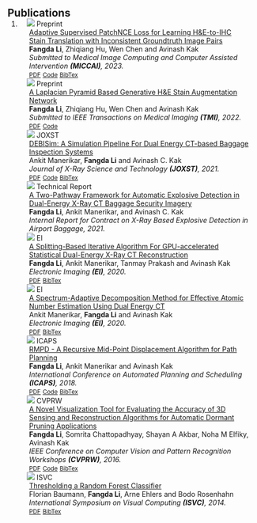 <h2 id="publications" style="margin: 2px 0px -15px;">Publications</h2>

<div class="publications">
<ol class="bibliography">

<li>

<div class="pub-row">
  <div class="col-sm-3 abbr" style="position: relative;padding-right: 15px;padding-left: 15px;">
    <img src="assets/img/miccai2023-teaser.jpg" class="teaser img-fluid z-depth-1">
    <abbr class="badge">Preprint</abbr>
  </div>

  <div class="col-sm-9" style="position: relative;padding-right: 15px;padding-left: 20px;">
    <div class="title"><a href="https://arxiv.org/abs/2303.06193">Adaptive Supervised PatchNCE Loss for Learning H&E-to-IHC Stain Translation with Inconsistent Groundtruth Image Pairs</a></div>
    <div class="author"><strong>Fangda Li</strong>, Zhiqiang Hu, Wen Chen and Avinash Kak</div>
    <div class="periodical"><em>Submitted to Medical Image Computing and Computer Assisted Intervention <strong>(MICCAI)</strong>, 2023.</em></div>
    <div class="links">
      <a href="https://arxiv.org/abs/2303.06193" class="btn btn-sm z-depth-0" role="button" target="_blank" style="font-size:12px;">PDF</a>
      <a href="https://github.com/lifangda01/AdaptiveSupervisedPatchNCE" class="btn btn-sm z-depth-0" role="button" target="_blank" style="font-size:12px;">Code</a>
      <!-- <a href="https://class-il.mpi-inf.mpg.de/mnemonics/" class="btn btn-sm z-depth-0" role="button" target="_blank" style="font-size:12px;">Project Page</a> -->
      <a href="https://scholar.googleusercontent.com/scholar.bib?q=info:zDe1KXUxndcJ:scholar.google.com/&output=citation&scisdr=Cm0CLklYEKjzjcfxfp4:AGlGAw8AAAAAZFv3Zp6FYEg0oBqrCLs31mftB34&scisig=AGlGAw8AAAAAZFv3Zs7wGYWIzZYpqpu40tbT5ZE&scisf=4&ct=citation&cd=-1&hl=en" class="btn btn-sm z-depth-0" role="button" target="_blank" style="font-size:12px;">BibTex</a>
      <!-- <strong><i style="color:#e74d3c">Oral Presentation</i></strong> -->
    </div>
  </div>
</div>


<div class="pub-row">
  <div class="col-sm-3 abbr" style="position: relative;padding-right: 15px;padding-left: 15px;">
    <img src="assets/img/tmi2022-teaser.jpg" class="teaser img-fluid z-depth-1">
    <abbr class="badge">Preprint</abbr>
  </div>
  
  <div class="col-sm-9" style="position: relative;padding-right: 15px;padding-left: 20px;">
    <div class="title"><a href="https://arxiv.org/abs/2305.14301">A Laplacian Pyramid Based Generative H&E Stain Augmentation Network</a></div>
    <div class="author"><strong>Fangda Li</strong>, Zhiqiang Hu, Wen Chen and Avinash Kak</div>
    <div class="periodical"><em>Submitted to IEEE Transactions on Medical Imaging <strong>(TMI)</strong>, 2022.</em></div>
    <div class="links">
      <a href="https://arxiv.org/abs/2305.14301" class="btn btn-sm z-depth-0" role="button" target="_blank" style="font-size:12px;">PDF</a>
      <a href="https://github.com/lifangda01/GSAN-Demo" class="btn btn-sm z-depth-0" role="button" target="_blank" style="font-size:12px;">Code</a>
      <!-- <a href="https://class-il.mpi-inf.mpg.de/mnemonics/" class="btn btn-sm z-depth-0" role="button" target="_blank" style="font-size:12px;">Project Page</a> -->
      <!-- <a href="https://dblp.uni-trier.de/rec/conf/cvpr/LiuSLSS20.html?view=bibtex" class="btn btn-sm z-depth-0" role="button" target="_blank" style="font-size:12px;">BibTex</a> -->
      <!-- <strong><i style="color:#e74d3c">Oral Presentation</i></strong> -->
    </div>
  </div>
</div>


<div class="pub-row">
  <div class="col-sm-3 abbr" style="position: relative;padding-right: 15px;padding-left: 15px;">
    <img src="assets/img/joxst2021-teaser.jpg" class="teaser img-fluid z-depth-1">
    <abbr class="badge">JOXST</abbr>
  </div>
  
  <div class="col-sm-9" style="position: relative;padding-right: 15px;padding-left: 20px;">
    <div class="title"><a href="https://engineering.purdue.edu/RVL/Publications/AManerikar_DEBISim_Simulation_Pipeline_2021_JOXST.pdf">DEBISim: A Simulation Pipeline For Dual Energy CT-based Baggage Inspection Systems</a></div>
    <div class="author">Ankit Manerikar, <strong>Fangda Li</strong> and Avinash C. Kak</div>
    <div class="periodical"><em>Journal of X-Ray Science and Technology <strong>(JOXST)</strong>, 2021.</em></div>
    <div class="links">
      <a href="https://engineering.purdue.edu/RVL/Publications/AManerikar_DEBISim_Simulation_Pipeline_2021_JOXST.pdf" class="btn btn-sm z-depth-0" role="button" target="_blank" style="font-size:12px;">PDF</a>
      <a href="https://github.com/avm-debatr/debisim2" class="btn btn-sm z-depth-0" role="button" target="_blank" style="font-size:12px;">Code</a>
      <!-- <a href="https://class-il.mpi-inf.mpg.de/mnemonics/" class="btn btn-sm z-depth-0" role="button" target="_blank" style="font-size:12px;">Project Page</a> -->
      <a href="https://scholar.googleusercontent.com/scholar.bib?q=info:P9QyaJRAgoMJ:scholar.google.com/&output=citation&scisdr=Cm0CLklYEKjzjcf8a-s:AGlGAw8AAAAAZFv6c-t4gu5bWIrsArqLZ9VcXNs&scisig=AGlGAw8AAAAAZFv6c9TwviJwho3k-EXk8N-Oz94&scisf=4&ct=citation&cd=-1&hl=en" class="btn btn-sm z-depth-0" role="button" target="_blank" style="font-size:12px;">BibTex</a>
      <!-- <strong><i style="color:#e74d3c">Oral Presentation</i></strong> -->
    </div>
  </div>
</div>

<div class="pub-row">
  <div class="col-sm-3 abbr" style="position: relative;padding-right: 15px;padding-left: 15px;">
    <img src="assets/img/atr-teaser.jpg" class="teaser img-fluid z-depth-1">
    <abbr class="badge">Technical Report</abbr>
  </div>
  
  <div class="col-sm-9" style="position: relative;padding-right: 15px;padding-left: 20px;">
    <div class="title"><a href="https://lifangda01.github.io/">A Two-Pathway Framework for Automatic Explosive Detection in Dual-Energy X-Ray CT Baggage Security Imagery</a></div>
    <div class="author"><strong>Fangda Li</strong>, Ankit Manerikar, and Avinash C. Kak</div>
    <div class="periodical"><em>Internal Report for Contract on X-Ray Based Explosive Detection in Airport Baggage, 2021.</em></div>
  </div>
</div>

<div class="pub-row">
  <div class="col-sm-3 abbr" style="position: relative;padding-right: 15px;padding-left: 15px;">
    <img src="assets/img/ei2020-teaser.jpg" class="teaser img-fluid z-depth-1">
    <abbr class="badge">EI</abbr>
  </div>
  
  <div class="col-sm-9" style="position: relative;padding-right: 15px;padding-left: 20px;">
    <div class="title"><a href="https://arxiv.org/abs/1905.00934">A Splitting-Based Iterative Algorithm For GPU-accelerated Statistical Dual-Energy X-Ray CT Reconstruction</a></div>
    <div class="author"><strong>Fangda Li</strong>, Ankit Manerikar, Tanmay Prakash and Avinash Kak</div>
    <div class="periodical"><em>Electronic Imaging <strong>(EI)</strong>, 2020.</em></div>
    <div class="links">
      <a href="https://arxiv.org/abs/1905.00934" class="btn btn-sm z-depth-0" role="button" target="_blank" style="font-size:12px;">PDF</a>
      <!-- <a href="https://github.com/avm-debatr/debisim2" class="btn btn-sm z-depth-0" role="button" target="_blank" style="font-size:12px;">Code</a> -->
      <!-- <a href="https://class-il.mpi-inf.mpg.de/mnemonics/" class="btn btn-sm z-depth-0" role="button" target="_blank" style="font-size:12px;">Project Page</a> -->
      <a href="https://scholar.googleusercontent.com/scholar.bib?q=info:pnekO7u1N00J:scholar.google.com/&output=citation&scisdr=Cm0CLklYEKjzjcf9cMY:AGlGAw8AAAAAZFv7aMYDoTa1zPqQS_3RdpWL-Co&scisig=AGlGAw8AAAAAZFv7aNkThf8Ad-vC3TUb_xyfzJ4&scisf=4&ct=citation&cd=-1&hl=en" class="btn btn-sm z-depth-0" role="button" target="_blank" style="font-size:12px;">BibTex</a>
      <!-- <strong><i style="color:#e74d3c">Oral Presentation</i></strong> -->
    </div>
  </div>
</div>


<div class="pub-row">
  <div class="col-sm-3 abbr" style="position: relative;padding-right: 15px;padding-left: 15px;">
    <img src="assets/img/ei2020am-teaser.jpg" class="teaser img-fluid z-depth-1">
    <abbr class="badge">EI</abbr>
  </div>
  
  <div class="col-sm-9" style="position: relative;padding-right: 15px;padding-left: 20px;">
    <div class="title"><a href="https://engineering.purdue.edu/RVL/Publications/Manerikar_A_DECTDecomposition_2020.pdf">A Spectrum-Adaptive Decomposition Method for Effective Atomic Number Estimation Using Dual Energy CT</a></div>
    <div class="author">Ankit Manerikar, <strong>Fangda Li</strong> and Avinash Kak</div>
    <div class="periodical"><em>Electronic Imaging <strong>(EI)</strong>, 2020.</em></div>
    <div class="links">
      <a href="https://engineering.purdue.edu/RVL/Publications/Manerikar_A_DECTDecomposition_2020.pdf" class="btn btn-sm z-depth-0" role="button" target="_blank" style="font-size:12px;">PDF</a>
      <!-- <a href="https://github.com/avm-debatr/debisim2" class="btn btn-sm z-depth-0" role="button" target="_blank" style="font-size:12px;">Code</a> -->
      <!-- <a href="https://class-il.mpi-inf.mpg.de/mnemonics/" class="btn btn-sm z-depth-0" role="button" target="_blank" style="font-size:12px;">Project Page</a> -->
      <a href="https://scholar.googleusercontent.com/scholar.bib?q=info:pnekO7u1N00J:scholar.google.com/&output=citation&scisdr=Cm0CLklYEKjzjcf9cMY:AGlGAw8AAAAAZFv7aMYDoTa1zPqQS_3RdpWL-Co&scisig=AGlGAw8AAAAAZFv7aNkThf8Ad-vC3TUb_xyfzJ4&scisf=4&ct=citation&cd=-1&hl=en" class="btn btn-sm z-depth-0" role="button" target="_blank" style="font-size:12px;">BibTex</a>
      <!-- <strong><i style="color:#e74d3c">Oral Presentation</i></strong> -->
    </div>
  </div>
</div>


<div class="pub-row">
  <div class="col-sm-3 abbr" style="position: relative;padding-right: 15px;padding-left: 15px;">
    <img src="assets/img/icaps2018-teaser.jpg" class="teaser img-fluid z-depth-1">
    <abbr class="badge">ICAPS</abbr>
  </div>

  <div class="col-sm-9" style="position: relative;padding-right: 15px;padding-left: 20px;">
    <div class="title"><a href="https://ojs.aaai.org/index.php/ICAPS/article/view/13921">RMPD - A Recursive Mid-Point Displacement Algorithm for Path Planning</a></div>
    <div class="author"><strong>Fangda Li</strong>, Ankit Manerikar and Avinash Kak</div>
    <div class="periodical"><em>International Conference on Automated Planning and Scheduling <strong>(ICAPS)</strong>, 2018.</em></div>
    <div class="links">
      <a href="https://ojs.aaai.org/index.php/ICAPS/article/view/13921" class="btn btn-sm z-depth-0" role="button" target="_blank" style="font-size:12px;">PDF</a>
      <a href="https://github.com/lifangda01/Middle-Point-Displacement" class="btn btn-sm z-depth-0" role="button" target="_blank" style="font-size:12px;">Code</a>
      <!-- <a href="https://class-il.mpi-inf.mpg.de/mnemonics/" class="btn btn-sm z-depth-0" role="button" target="_blank" style="font-size:12px;">Project Page</a> -->
      <a href="https://scholar.googleusercontent.com/scholar.bib?q=info:xVz8eEaLYDUJ:scholar.google.com/&output=citation&scisdr=Cm0CLklYEKjzjcf4O44:AGlGAw8AAAAAZFv-I469NH3LLnEpDD5FLN8xTTY&scisig=AGlGAw8AAAAAZFv-I425YlpbyF9Su9i-5LgjgVA&scisf=4&ct=citation&cd=-1&hl=en" class="btn btn-sm z-depth-0" role="button" target="_blank" style="font-size:12px;">BibTex</a>
      <!-- <strong><i style="color:#e74d3c">Oral Presentation</i></strong> -->
    </div>
  </div>
</div>


<div class="pub-row">
  <div class="col-sm-3 abbr" style="position: relative;padding-right: 15px;padding-left: 15px;">
    <img src="assets/img/cvprw2016-teaser.jpg" class="teaser img-fluid z-depth-1">
    <abbr class="badge">CVPRW</abbr>
  </div>

  <div class="col-sm-9" style="position: relative;padding-right: 15px;padding-left: 20px;">
    <div class="title"><a href="https://www.cv-foundation.org/openaccess/content_cvpr_2016_workshops/w9/html/Li_A_Novel_Visualization_CVPR_2016_paper.html">A Novel Visualization Tool for Evaluating the Accuracy of 3D Sensing and Reconstruction Algorithms for Automatic Dormant Pruning Applications</a></div>
    <div class="author"><strong>Fangda Li</strong>, Somrita Chattopadhyay, Shayan A Akbar, Noha M Elfiky, Avinash Kak</div>
    <div class="periodical"><em>IEEE Conference on Computer Vision and Pattern Recognition Workshops <strong>(CVPRW)</strong>, 2016.</em></div>
    <div class="links">
      <a href="https://www.cv-foundation.org/openaccess/content_cvpr_2016_workshops/w9/html/Li_A_Novel_Visualization_CVPR_2016_paper.html" class="btn btn-sm z-depth-0" role="button" target="_blank" style="font-size:12px;">PDF</a>
      <a href="https://github.com/lifangda01/TreeViz" class="btn btn-sm z-depth-0" role="button" target="_blank" style="font-size:12px;">Code</a>
      <!-- <a href="https://class-il.mpi-inf.mpg.de/mnemonics/" class="btn btn-sm z-depth-0" role="button" target="_blank" style="font-size:12px;">Project Page</a> -->
      <a href="https://scholar.googleusercontent.com/scholar.bib?q=info:HDk5mglJEOAJ:scholar.google.com/&output=citation&scisdr=Cm0CLklYEKjzjcAGMwQ:AGlGAw8AAAAAZFwAKwTtX6rLjtn4Y8OEEE42NZ8&scisig=AGlGAw8AAAAAZFwAK6Az7FF8CdPvOjxr59wZE-A&scisf=4&ct=citation&cd=-1&hl=en" class="btn btn-sm z-depth-0" role="button" target="_blank" style="font-size:12px;">BibTex</a>
      <!-- <strong><i style="color:#e74d3c">Oral Presentation</i></strong> -->
    </div>
  </div>
</div>


<div class="pub-row">
  <div class="col-sm-3 abbr" style="position: relative;padding-right: 15px;padding-left: 15px;">
    <img src="assets/img/isvc2014-teaser.jpg" class="teaser img-fluid z-depth-1">
    <abbr class="badge">ISVC</abbr>
  </div>

  <div class="col-sm-9" style="position: relative;padding-right: 15px;padding-left: 20px;">
    <div class="title"><a href="https://link.springer.com/chapter/10.1007/978-3-319-14364-4_10">Thresholding a Random Forest Classifier</a></div>
    <div class="author">Florian Baumann, <strong>Fangda Li</strong>, Arne Ehlers and Bodo Rosenhahn</div>
    <div class="periodical"><em>International Symposium on Visual Computing <strong>(ISVC)</strong>, 2014.</em></div>
    <div class="links">
      <a href="http://www.tnt.uni-hannover.de/papers/data/1055/isvc2014_baumann.pdf" class="btn btn-sm z-depth-0" role="button" target="_blank" style="font-size:12px;">PDF</a>
      <!-- <a href="https://github.com/avm-debatr/debisim2" class="btn btn-sm z-depth-0" role="button" target="_blank" style="font-size:12px;">Code</a> -->
      <!-- <a href="https://class-il.mpi-inf.mpg.de/mnemonics/" class="btn btn-sm z-depth-0" role="button" target="_blank" style="font-size:12px;">Project Page</a> -->
      <a href="https://scholar.googleusercontent.com/scholar.bib?q=info:vL90HcM-KVEJ:scholar.google.com/&output=citation&scisdr=Cm0CLklYEKjzjcAHq5Q:AGlGAw8AAAAAZFwBs5Qh9DT-ptSwRjibQeOd9Y8&scisig=AGlGAw8AAAAAZFwBszPq2KDXwS9RZwAIL0lQJ80&scisf=4&ct=citation&cd=-1&hl=en" class="btn btn-sm z-depth-0" role="button" target="_blank" style="font-size:12px;">BibTex</a>
      <!-- <strong><i style="color:#e74d3c">Oral Presentation</i></strong> -->
    </div>
  </div>
</div>


</li>
  
<br>

</ol>
</div>

